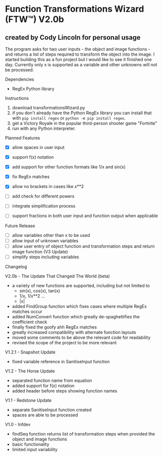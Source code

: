 # Function Transformations Wizard (FTW™) V2.0b
## created by Cody Lincoln for personal usage

The program asks for two user inputs - the object and image functions - and returns a list of steps required to transform the object into the image.
I started building this as a fun project but I would like to see it finished one day.
Currently only x is supported as a variable and other unknowns will not be processed.

Dependencies
- RegEx Python library

Instructions
1. download transformationsWizard.py
2. if you don't already have the Python RegEx library you can install that with `pip install regex` or `python -m pip install regex`.
3. get a Victory Royale in the popular third-person shooter game "Fortnite"
4. run with any Python interpreter.

Planned Features
- [x] allow spaces in user input
- [x] support f(x) notation
- [x] add support for other function formats like 1/x and sin(x)
- [x] fix RegEx matches
- [x] allow no brackets in cases like x**2
- [ ] add check for different powers
- [ ] integrate simplification process
- [ ] support fractions in both user input and function output when applicable


Future Release
- [ ] allow variables other than x to be used
- [ ] allow input of unknown variables
- [ ] allow user entry of object function and transformation steps and return image function (V3 Update)
- [ ] simplify steps including variables

Changelog

V2.0b - The Update That Changed The World (beta)
- a variety of new functions are supported, including but not limited to
    - sin(x), cos(x), tan(x)
    - 1/x, 1/x**2 ...
    - |x|
- added FindGroup function which fixes cases where multiple RegEx matches occur
- added NumConvert function which greatly de-spaghettifies the coefficient check
- finally fixed the goofy ahh RegEx matches
- greatly increased compatibility with alternate function layouts
- moved some comments to be above the relevant code for readability
- revised the scope of the project to be more relevant

V1.2.1 - Snapshot Update
- fixed variable reference in SanitiseInput function

V1.2 - The Horse Update
- separated function name from equation
- added support for f(x) notation
- added header before steps showing function names

V1.1 - Redstone Update
- separate SanitiseInput function created
- spaces are able to be processed

V1.0 - Infdev
- findSeq function returns list of transformation steps when provided the object and image functions
- basic functionality
- limited input variability